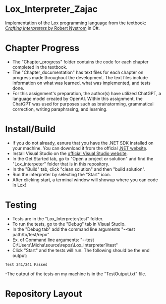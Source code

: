# Lox_Interpreter_Zajac
Implementation of the Lox programming language from the textbook: [*Crafting Interpreters* by Robert Nystrom](https://craftinginterpreters.com/) in C#.

# Chapter Progress
- The "Chapter_progress" folder contains the code for each chapter completed in the textbook. 
- The "Chapter_documentation" has text files for each chapter on progress made throughout the development. The text files include information on what was learned, what was implemented, and tests done. 
- For this assignment's preparation, the author(s) have utilized ChatGPT, a language model created by OpenAI. 
Within this assignment, the ChatGPT was used for purposes such as brainstorming, grammatical correction, writing paraphrasing, and learning.
# Install/Build
- If you do not already, esnure that you have the .NET SDK installed on your machine. You can download it from the official [.NET website](https://dotnet.microsoft.com/en-us/download).
- Install Visual Studio on the [official Visual Studio website](https://visualstudio.microsoft.com/).
- In the Get Started tab, go to "Open a project or solution" and find the "Lox_interpeter" folder that is in this repository.
- In the "Build" tab, click "clean solution" and then "build solution".
- Run the interpreter by selecting the "Start" icon.
- After clicking start, a terminal window will showup where you can code in Lox!
# Testing
- Tests are in the "Lox_Interpreter/test" folder.
- To run the tests, go to the "Debug" tab in Visual Studio.
- In the "Debug tab" add the command line arguments "--test path/to/test/repo"
- Ex. of Command line arguments: "--test C:\Users\Micha\source\repos\Lox_Interpreter1\test"
- Click "Start" and the tests will run.
The following should be the end output:
```
Test 241/241 Passed
```
-The output of the tests on my machine is in the "TestOutput.txt" file.
# Repository Layout
